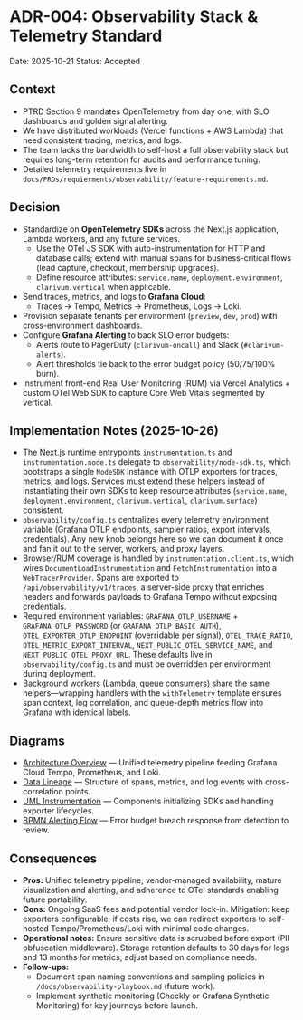 # ADR-004: Observability Stack & Telemetry Standard
Date: 2025-10-21
Status: Accepted

## Context
- PTRD Section 9 mandates OpenTelemetry from day one, with SLO dashboards and golden signal alerting.
- We have distributed workloads (Vercel functions + AWS Lambda) that need consistent tracing, metrics, and logs.
- The team lacks the bandwidth to self-host a full observability stack but requires long-term retention for audits and performance tuning.
- Detailed telemetry requirements live in `docs/PRDs/requierments/observability/feature-requirements.md`.

## Decision
- Standardize on **OpenTelemetry SDKs** across the Next.js application, Lambda workers, and any future services.
  - Use the OTel JS SDK with auto-instrumentation for HTTP and database calls; extend with manual spans for business-critical flows (lead capture, checkout, membership upgrades).
  - Define resource attributes: `service.name`, `deployment.environment`, `clarivum.vertical` when applicable.
- Send traces, metrics, and logs to **Grafana Cloud**:
  - Traces → Tempo, Metrics → Prometheus, Logs → Loki.
- Provision separate tenants per environment (`preview`, `dev`, `prod`) with cross-environment dashboards.
- Configure **Grafana Alerting** to back SLO error budgets:
  - Alerts route to PagerDuty (`clarivum-oncall`) and Slack (`#clarivum-alerts`).
  - Alert thresholds tie back to the error budget policy (50/75/100% burn).
- Instrument front-end Real User Monitoring (RUM) via Vercel Analytics + custom OTel Web SDK to capture Core Web Vitals segmented by vertical.

## Implementation Notes (2025-10-26)

- The Next.js runtime entrypoints `instrumentation.ts` and `instrumentation.node.ts` delegate to `observability/node-sdk.ts`, which bootstraps a single `NodeSDK` instance with OTLP exporters for traces, metrics, and logs. Services must extend these helpers instead of instantiating their own SDKs to keep resource attributes (`service.name`, `deployment.environment`, `clarivum.vertical`, `clarivum.surface`) consistent.
- `observability/config.ts` centralizes every telemetry environment variable (Grafana OTLP endpoints, sampler ratios, export intervals, credentials). Any new knob belongs here so we can document it once and fan it out to the server, workers, and proxy layers.
- Browser/RUM coverage is handled by `instrumentation.client.ts`, which wires `DocumentLoadInstrumentation` and `FetchInstrumentation` into a `WebTracerProvider`. Spans are exported to `/api/observability/v1/traces`, a server-side proxy that enriches headers and forwards payloads to Grafana Tempo without exposing credentials.
- Required environment variables: `GRAFANA_OTLP_USERNAME` + `GRAFANA_OTLP_PASSWORD` (or `GRAFANA_OTLP_BASIC_AUTH`), `OTEL_EXPORTER_OTLP_ENDPOINT` (overridable per signal), `OTEL_TRACE_RATIO`, `OTEL_METRIC_EXPORT_INTERVAL`, `NEXT_PUBLIC_OTEL_SERVICE_NAME`, and `NEXT_PUBLIC_OTEL_PROXY_URL`. These defaults live in `observability/config.ts` and must be overridden per environment during deployment.
- Background workers (Lambda, queue consumers) share the same helpers—wrapping handlers with the `withTelemetry` template ensures span context, log correlation, and queue-depth metrics flow into Grafana with identical labels.

## Diagrams
- [Architecture Overview](../diagrams/adr-004-observability-stack/architecture-overview.mmd) — Unified telemetry pipeline feeding Grafana Cloud Tempo, Prometheus, and Loki.
- [Data Lineage](../diagrams/adr-004-observability-stack/data-lineage.mmd) — Structure of spans, metrics, and log events with cross-correlation points.
- [UML Instrumentation](../diagrams/adr-004-observability-stack/uml-instrumentation.mmd) — Components initializing SDKs and handling exporter lifecycles.
- [BPMN Alerting Flow](../diagrams/adr-004-observability-stack/bpmn-alerting.mmd) — Error budget breach response from detection to review.

## Consequences
- **Pros:** Unified telemetry pipeline, vendor-managed availability, mature visualization and alerting, and adherence to OTel standards enabling future portability.
- **Cons:** Ongoing SaaS fees and potential vendor lock-in. Mitigation: keep exporters configurable; if costs rise, we can redirect exporters to self-hosted Tempo/Prometheus/Loki with minimal code changes.
- **Operational notes:** Ensure sensitive data is scrubbed before export (PII obfuscation middleware). Storage retention defaults to 30 days for logs and 13 months for metrics; adjust based on compliance needs.
- **Follow-ups:**
  - Document span naming conventions and sampling policies in `/docs/observability-playbook.md` (future work).
  - Implement synthetic monitoring (Checkly or Grafana Synthetic Monitoring) for key journeys before launch.
